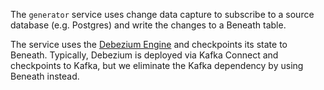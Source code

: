 The `generator` service uses change data capture to subscribe to a source database (e.g. Postgres) and write the changes to a Beneath table.

The service uses the [Debezium Engine](https://debezium.io/documentation/reference/1.6/development/engine.html) and checkpoints its state to Beneath. Typically, Debezium is deployed via Kafka Connect and checkpoints to Kafka, but we eliminate the Kafka dependency by using Beneath instead.

